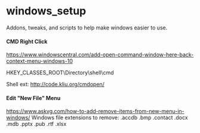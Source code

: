 # windows_setup
Addons, tweaks, and scripts to help make windows easier to use.

#### CMD Right Click
https://www.windowscentral.com/add-open-command-window-here-back-context-menu-windows-10

HKEY_CLASSES_ROOT\Directory\shell\cmd

Shell ext: http://code.kliu.org/cmdopen/

#### Edit "New File" Menu
https://www.askvg.com/how-to-add-remove-items-from-new-menu-in-windows/
Windows file extensions to remove:
.accdb
.bmp
.contact
.docx
.mdb
.pptx
.pub
.rtf
.xlsx
